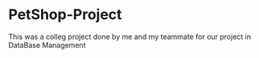 # PetShop-Project
This was a colleg project done by me and my teammate for our project in DataBase Management
